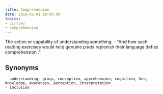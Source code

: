 ```yaml
---
title: Comprehension
date: 2019-02-01 19:00:00
topics: 
- virtues
- comprehension
---
```


The action or capability of understanding something.
	- "And how such reading exercises would help genuine poets replenish their language defies comprehension ."

## Synonyms
	- understanding, grasp, conception, apprehension, cognition, ken, knowledge, awareness, perception, interpretation
	- inclusion

